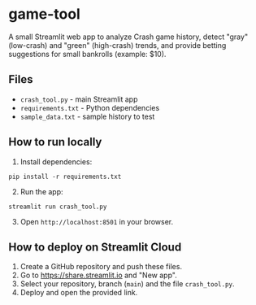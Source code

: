 
# game-tool

A small Streamlit web app to analyze Crash game history, detect "gray" (low-crash) and "green" (high-crash) trends,
and provide betting suggestions for small bankrolls (example: $10).

## Files
- `crash_tool.py` - main Streamlit app
- `requirements.txt` - Python dependencies
- `sample_data.txt` - sample history to test

## How to run locally
1. Install dependencies:
```
pip install -r requirements.txt
```
2. Run the app:
```
streamlit run crash_tool.py
```
3. Open `http://localhost:8501` in your browser.

## How to deploy on Streamlit Cloud
1. Create a GitHub repository and push these files.
2. Go to https://share.streamlit.io and "New app".
3. Select your repository, branch (`main`) and the file `crash_tool.py`.
4. Deploy and open the provided link.


